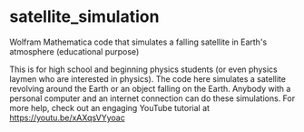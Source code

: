 # satellite_simulation
Wolfram Mathematica code that simulates a falling satellite in Earth's atmosphere (educational purpose)

This is for high school and beginning physics students (or even physics laymen who are interested in physics). The code here simulates a satellite revolving 
around the Earth or an object falling on the Earth. Anybody with a personal computer and an internet connection can do these simulations. For more
help, check out an engaging YouTube tutorial at https://youtu.be/xAXqsVYyoac
